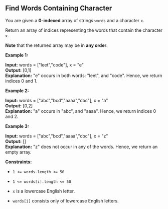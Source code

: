 ## Find Words Containing Character

You are given a __0-indexed__ array of strings ```words``` and a character ```x```.

Return an array of indices representing the words that contain the character ```x```.

__Note__ that the returned array may be in __any order__.

 

**Example 1:**

**Input:** words = ["leet","code"], x = "e"       <br>
**Output:** [0,1]                                 <br>
**Explanation:** "e" occurs in both words: "leet", and "code". Hence, we return indices 0 and 1.

**Example 2:**

**Input:** words = ["abc","bcd","aaaa","cbc"], x = "a" <br>
**Output:** [0,2]                                      <br>
**Explanation:** "a" occurs in "abc", and "aaaa". Hence, we return indices 0 and 2.

**Example 3:**

**Input:** words = ["abc","bcd","aaaa","cbc"], x = "z" <Br>
**Output:** []                                         <br>
**Explanation:** "z" does not occur in any of the words. Hence, we return an empty array.


**Constraints:**

- ```1 <= words.length <= 50```

- ```1 <= words[i].length <= 50```

- ```x``` is a lowercase English letter.

- ```words[i]``` consists only of lowercase English letters.
